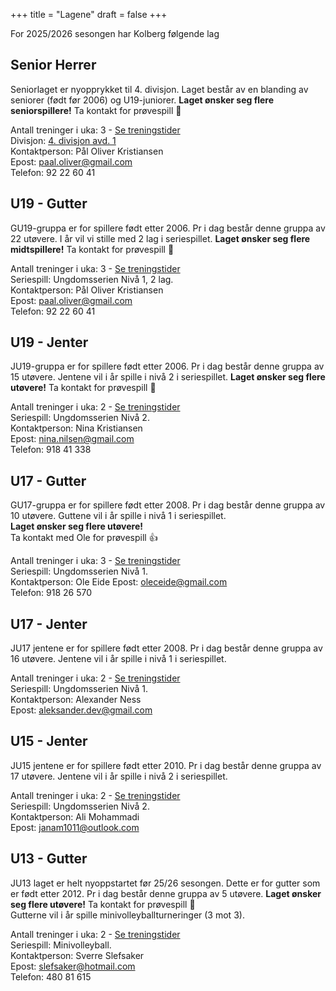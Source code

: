 +++
title = "Lagene"
draft = false
+++

For 2025/2026 sesongen har Kolberg følgende lag

## Senior Herrer

<!--{{< figure src="/images/gu19.jpg" alt="GU19" class="fr ml3 mb3 w-40" >}}-->

Seniorlaget er nyopprykket til 4. divisjon. Laget består av en blanding av seniorer (født før 2006) og U19-juniorer.
**Laget ønsker seg flere seniorspillere!** Ta kontakt for prøvespill :slightly_smiling_face:

Antall treninger i uka: 3 - [Se treningstider](/informasjon/treningstider/#g19)  
Divisjon: [4. divisjon avd. 1](https://kamper.volleyball.no/standings?seasonId=201063&tournamentId=441425)  
Kontaktperson: Pål Oliver Kristiansen  
Epost: paal.oliver@gmail.com  
Telefon: 92 22 60 41  

## U19 - Gutter

GU19-gruppa er for spillere født etter 2006. Pr i dag består denne gruppa av 22 utøvere. I år vil vi stille med 2 lag i seriespillet. **Laget ønsker seg flere midtspillere!** Ta kontakt for prøvespill :slightly_smiling_face:

Antall treninger i uka: 3 - [Se treningstider](/informasjon/treningstider/#g19)  
Seriespill: Ungdomsserien Nivå 1, 2 lag.  
Kontaktperson: Pål Oliver Kristiansen  
Epost: paal.oliver@gmail.com  
Telefon: 92 22 60 41  

## U19 - Jenter

JU19-gruppa er for spillere født etter 2006. Pr i dag består denne gruppa av 15 utøvere. Jentene vil i år spille i nivå 2 i seriespillet. **Laget ønsker seg flere utøvere!** Ta kontakt for prøvespill :slightly_smiling_face:

Antall treninger i uka: 2 - [Se treningstider](/informasjon/treningstider/#j19)  
Seriespill: Ungdomsserien Nivå 2.  
Kontaktperson: Nina Kristiansen  
Epost: nina.nilsen@gmail.com  
Telefon: 918 41 338  

## U17 - Gutter

GU17-gruppa er for spillere født etter 2008. Pr i dag består denne gruppa av 10 utøvere. Guttene vil i år spille i nivå 1 i seriespillet.  
**Laget ønsker seg flere utøvere!**  
Ta kontakt med Ole for prøvespill :thumbsup:

Antall treninger i uka: 3 - [Se treningstider](/informasjon/treningstider/#g17)  
Seriespill: Ungdomsserien Nivå 1.  
Kontaktperson: Ole Eide 
Epost: oleceide@gmail.com  
Telefon: 918 26 570

## U17 - Jenter

JU17 jentene er for spillere født etter 2008. Pr i dag består denne gruppa av 16 utøvere. 
Jentene vil i år spille i nivå 1 i seriespillet. 

Antall treninger i uka: 2 - [Se treningstider](/informasjon/treningstider/#j17)  
Seriespill: Ungdomsserien Nivå 1.  
Kontaktperson: Alexander Ness  
Epost: aleksander.dev@gmail.com  

## U15 - Jenter

JU15 jentene er for spillere født etter 2010. Pr i dag består denne gruppa av 17 utøvere. 
Jentene vil i år spille i nivå 2 i seriespillet. 

Antall treninger i uka: 2 - [Se treningstider](/informasjon/treningstider/#j15)  
Seriespill: Ungdomsserien Nivå 2.  
Kontaktperson: Ali Mohammadi  
Epost: janam1011@outlook.com  

## U13 - Gutter

JU13 laget er helt nyoppstartet før 25/26 sesongen. Dette er for gutter som er født etter 2012. Pr i dag består denne gruppa av 5 utøvere. 
**Laget ønsker seg flere utøvere!** Ta kontakt for prøvespill :slightly_smiling_face:  
Gutterne vil i år spille minivolleyballturneringer (3 mot 3). 

Antall treninger i uka: 2 - [Se treningstider](/informasjon/treningstider/#g13)  
Seriespill: Minivolleyball.  
Kontaktperson: Sverre Slefsaker  
Epost: slefsaker@hotmail.com  
Telefon: 480 81 615
